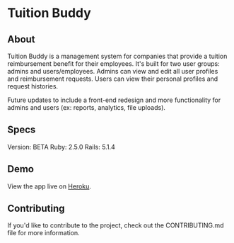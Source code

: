 # Tuition Buddy

## About
Tuition Buddy is a management system for companies that provide a tuition reimbursement benefit for their employees. It's built for two user groups: admins and users/employees. Admins can view and edit all user profiles and reimbursement requests. Users can view their personal profiles and request histories.

Future updates to include a front-end redesign and more functionality for admins and users (ex: reports, analytics, file uploads).

## Specs
Version: BETA
Ruby: 2.5.0
Rails: 5.1.4

## Demo
View the app live on [Heroku](https://tuition-buddy.herokuapp.com/).

## Contributing
If you'd like to contribute to the project, check out the CONTRIBUTING.md file for more information.
